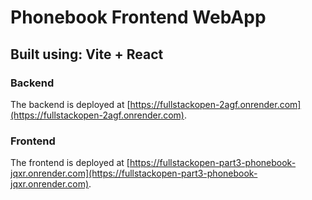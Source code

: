 # Phonebook Frontend WebApp

## Built using: Vite + React

### Backend
The backend is deployed at [https://fullstackopen-2agf.onrender.com](https://fullstackopen-2agf.onrender.com).

### Frontend
The frontend is deployed at [https://fullstackopen-part3-phonebook-jqxr.onrender.com](https://fullstackopen-part3-phonebook-jqxr.onrender.com).
